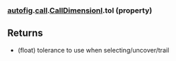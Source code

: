 ### [autofig](autofig.md).[call](autofig.call.md).[CallDimensionI](autofig.call.CallDimensionI.md).tol (property)




Returns
-----------
* (float) tolerance to use when selecting/uncover/trail

